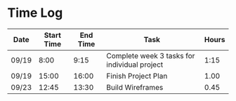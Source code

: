 # Time Log
| Date | Start Time | End Time | Task | Hours |
|------|------------|----------|------|-------|
| 09/19 |  8:00 |  9:15  | Complete week 3 tasks for individual project | 1:15 |
| 09/19 | 15:00 | 16:00 | Finish Project Plan | 1.00 | 
| 09/23 | 12:45 | 13:30 | Build Wireframes | 0.45 |
